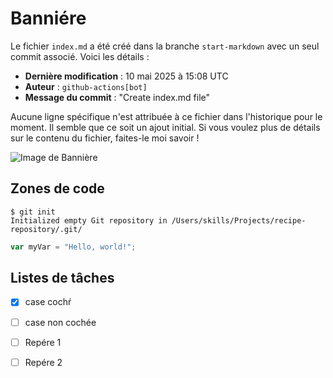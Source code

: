 
# Banniére

Le fichier `index.md` a été créé dans la branche `start-markdown` avec un seul commit associé. Voici les détails :

- **Dernière modification** : 10 mai 2025 à 15:08 UTC
- **Auteur** : `github-actions[bot]`
- **Message du commit** : "Create index.md file"

Aucune ligne spécifique n'est attribuée à ce fichier dans l'historique pour le moment. Il semble que ce soit un ajout initial. Si vous voulez plus de détails sur le contenu du fichier, faites-le moi savoir !

![Image de Bannière](https://camo.githubusercontent.com/fd4b481746fdc3fa572431efa66a5e9e2eb8e6d80b06565ba1ed1a50d54925e7/68747470733a2f2f6f63746f6465782e6769746875622e636f6d2f696d616765732f79616b746f6361742e706e67)

##  Zones de code
```
$ git init
Initialized empty Git repository in /Users/skills/Projects/recipe-repository/.git/
```

``` javascript
var myVar = "Hello, world!";
```

## Listes de tâches

- [x] case cochŕ
- [ ] case non cochée

- [ ] Repére 1
- [ ] Repére 2

